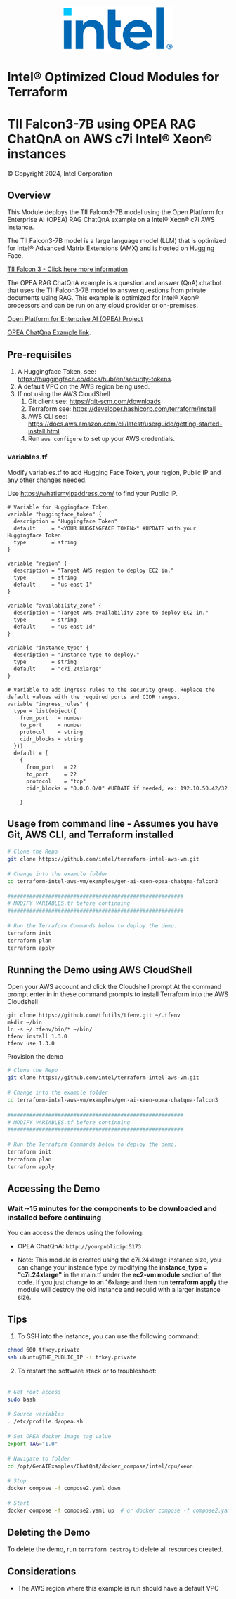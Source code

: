 <p align="center">
  <img src="https://github.com/intel/terraform-intel-aws-vm/blob/main/images/logo-classicblue-800px.png?raw=true" alt="Intel Logo" width="250"/>
</p>

# Intel® Optimized Cloud Modules for Terraform

# TII Falcon3-7B using OPEA RAG ChatQnA on AWS c7i Intel® Xeon® instances

© Copyright 2024, Intel Corporation

## Overview

This Module deploys the TII Falcon3-7B model using the Open Platform for Enterprise AI (OPEA) RAG ChatQnA example on a Intel® Xeon® c7i AWS Instance.

The TII Falcon3-7B model is a large language model (LLM) that is optimized for Intel® Advanced Matrix Extensions (AMX) and is hosted on Hugging Face.

[TII Falcon 3 - Click here more information](https://www.tii.ae/news/falcon-3-uaes-technology-innovation-institute-launches-worlds-most-powerful-small-ai-models)

The OPEA RAG ChatQnA example is a question and answer (QnA) chatbot that uses the TII Falcon3-7B model to answer questions from private documents using RAG. This example is optimized for Intel® Xeon® processors and can be run on any cloud provider or on-premises.

[Open Platform for Enterprise AI (OPEA) Project](https://opea.dev/)

[OPEA ChatQna Example link](https://github.com/opea-project/GenAIExamples/tree/main/ChatQnA).



## Pre-requisites

1. A Huggingface Token, see: <https://huggingface.co/docs/hub/en/security-tokens>.
2. A default VPC on the AWS region being used.
3. If not using the AWS CloudShell
   1. Git client see: https://git-scm.com/downloads
   2. Terraform see: https://developer.hashicorp.com/terraform/install
   3. AWS CLI see: https://docs.aws.amazon.com/cli/latest/userguide/getting-started-install.html. 
   4. Run `aws configure` to set up your AWS credentials.

### variables.tf

Modify variables.tf to add Hugging Face Token, your region, Public IP and any other changes needed.

Use https://whatismyipaddress.com/ to find your Public IP.

```hcl
# Variable for Huggingface Token
variable "huggingface_token" {
  description = "Huggingface Token"
  default     = "<YOUR HUGGINGFACE TOKEN>" #UPDATE with your Huggingface Token
  type        = string
}

variable "region" {
  description = "Target AWS region to deploy EC2 in."
  type        = string
  default     = "us-east-1"
}

variable "availability_zone" {
  description = "Target AWS availability zone to deploy EC2 in."
  type        = string
  default     = "us-east-1d"
}

variable "instance_type" {
  description = "Instance type to deploy."
  type        = string
  default     = "c7i.24xlarge"
}

# Variable to add ingress rules to the security group. Replace the default values with the required ports and CIDR ranges.
variable "ingress_rules" {
  type = list(object({
    from_port   = number
    to_port     = number
    protocol    = string
    cidr_blocks = string
  }))
  default = [
    {
      from_port   = 22
      to_port     = 22
      protocol    = "tcp"
      cidr_blocks = "0.0.0.0/0" #UPDATE if needed, ex: 192.10.50.42/32

    }
```

## Usage from command line - Assumes you have Git, AWS CLI, and Terraform installed

```bash
# Clone the Repo
git clone https://github.com/intel/terraform-intel-aws-vm.git

# Change into the example folder
cd terraform-intel-aws-vm/examples/gen-ai-xeon-opea-chatqna-falcon3

########################################################
# MODIFY VARIABLES.tf before continuing 
########################################################

# Run the Terraform Commands below to deploy the demo.
terraform init
terraform plan
terraform apply
```

## Running the Demo using AWS CloudShell

Open your AWS account and click the Cloudshell prompt
At the command prompt enter in in these command prompts to install Terraform into the AWS Cloudshell

```Shell
git clone https://github.com/tfutils/tfenv.git ~/.tfenv
mkdir ~/bin
ln -s ~/.tfenv/bin/* ~/bin/
tfenv install 1.3.0
tfenv use 1.3.0
```

Provision the demo

```bash
# Clone the Repo
git clone https://github.com/intel/terraform-intel-aws-vm.git

# Change into the example folder
cd terraform-intel-aws-vm/examples/gen-ai-xeon-opea-chatqna-falcon3

########################################################
# MODIFY VARIABLES.tf before continuing 
########################################################

# Run the Terraform Commands below to deploy the demo.
terraform init
terraform plan
terraform apply
```

## Accessing the Demo

### Wait ~15 minutes for the components to be downloaded and installed before continuing

You can access the demos using the following:

- OPEA ChatQnA: `http://yourpublicip:5173`

- Note: This module is created using the c7i.24xlarge instance size, you can change your instance type by modifying the **instance_type = "c7i.24xlarge"** in the main.tf under the **ec2-vm module** section of the code. If you just change to an 16xlarge and then run **terraform apply** the module will destroy the old instance and rebuild with a larger instance size.

## Tips

1. To SSH into the instance, you can use the following command:

```bash
chmod 600 tfkey.private
ssh ubuntu@THE_PUBLIC_IP -i tfkey.private
```

2. To restart the software stack or to troubleshoot:

```bash

# Get root access
sudo bash

# Source variables
. /etc/profile.d/opea.sh

# Set OPEA docker image tag value
export TAG="1.0"

# Navigate to folder
cd /opt/GenAIExamples/ChatQnA/docker_compose/intel/cpu/xeon

# Stop 
docker compose -f compose2.yaml down

# Start
docker compose -f compose2.yaml up  # or docker compose -f compose2.yaml up -d
```

## Deleting the Demo

To delete the demo, run `terraform destroy` to delete all resources created.

## Considerations

- The AWS region where this example is run should have a default VPC
